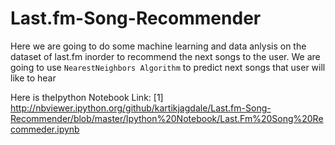 # Last.fm-Song-Recommender
Here we are going to do some machine learning and data anlysis on the dataset of last.fm inorder to recommend the next songs to the user.  We are going to use `NearestNeighbors Algorithm` to predict next songs that user will like to hear

Here is theIpython Notebook Link:
[1] http://nbviewer.ipython.org/github/kartikjagdale/Last.fm-Song-Recommender/blob/master/Ipython%20Notebook/Last.Fm%20Song%20Recommeder.ipynb
